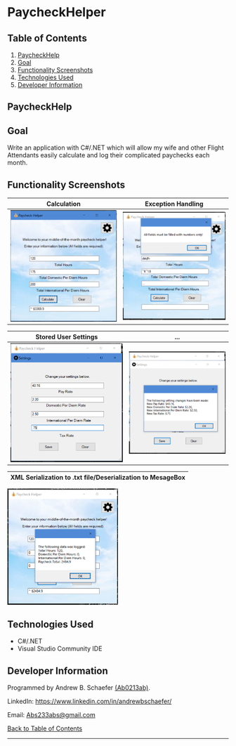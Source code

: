 # PaycheckHelper

## Table of Contents
1. [PaycheckHelp](#paycheckhelp)
2. [Goal](#goal)
3. [Functionality Screenshots](#functionality-screenshots)
4. [Technologies Used](#technologies-used)
5. [Developer Information](#developer-information)

## PaycheckHelp

## Goal

Write an application with C#/.NET which will allow my wife and other Flight Attendants
easily calculate and log their complicated paychecks each month.                                                      

## Functionality Screenshots

Calculation                 |  Exception Handling             
:-------------------------:|:-------------------------:
![ScreenShot](/images/pch1.PNG)  |  ![ScreenShot](/images/pch2.PNG) 

Stored User Settings       |  ...             
:-------------------------:|:-------------------------:
![ScreenShot](/images/pch3.PNG)  |  ![ScreenShot](/images/pch4.PNG)

XML Serialization to .txt file/Deserialization to MesageBox  |             
:-------------------------:|
<img src="images/pch5.PNG" width="50%"> 

## Technologies Used
- C#/.NET
- Visual Studio Community IDE

## Developer Information
Programmed by Andrew B. Schaefer [(Ab0213ab)](https://github.com/Ab0213ab).

LinkedIn: https://www.linkedin.com/in/andrewbschaefer/

Email: Abs233abs@gmail.com 

[Back to Table of Contents](#table-of-contents)

<hr>
